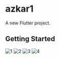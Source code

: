# azkar1

A new Flutter project.

## Getting Started

![1](https://user-images.githubusercontent.com/26060332/170838320-d4bc0dca-76e4-495c-8d32-d3487955189a.PNG)
![2](https://user-images.githubusercontent.com/26060332/170838322-bbf665a4-1125-4a2b-9f29-d5b217bce243.PNG)
![3](https://user-images.githubusercontent.com/26060332/170838315-747d6375-87fc-47b2-87e8-f8a20fe19d93.PNG)
![4](https://user-images.githubusercontent.com/26060332/170838316-0818a0bf-8d58-45c7-913d-54b4b477406d.PNG)

